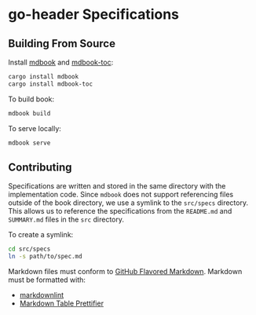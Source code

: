 # go-header Specifications

## Building From Source

Install [mdbook](https://rust-lang.github.io/mdBook/guide/installation.html) and [mdbook-toc](https://github.com/badboy/mdbook-toc):

```sh
cargo install mdbook
cargo install mdbook-toc
```

To build book:

```sh
mdbook build
```

To serve locally:

```sh
mdbook serve
```

## Contributing

Specifications are written and stored in the same directory with the implementation code. Since `mdbook` does not support referencing files outside of the book directory, we use a symlink to the `src/specs` directory. This allows us to reference the specifications from the `README.md` and `SUMMARY.md` files in the `src` directory.

To create a symlink:

```sh
cd src/specs
ln -s path/to/spec.md
```

Markdown files must conform to [GitHub Flavored Markdown](https://github.github.com/gfm/). Markdown must be formatted with:

- [markdownlint](https://github.com/DavidAnson/markdownlint)
- [Markdown Table Prettifier](https://github.com/darkriszty/MarkdownTablePrettify-VSCodeExt)
